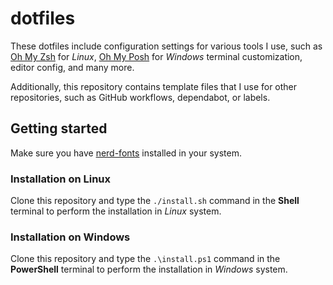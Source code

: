 # dotfiles

These dotfiles include configuration settings for various tools I use, such as [Oh My Zsh](https://github.com/ohmyzsh/ohmyzsh/) for _Linux_, [Oh My Posh](https://github.com/JanDeDobbeleer/oh-my-posh/) for _Windows_ terminal customization, editor config, and many more.

Additionally, this repository contains template files that I use for other repositories, such as GitHub workflows, dependabot, or labels.

## Getting started

Make sure you have [nerd-fonts](https://github.com/ryanoasis/nerd-fonts/) installed in your system.

### Installation on Linux

Clone this repository and type the `./install.sh` command in the **Shell** terminal to perform the installation in _Linux_ system.

### Installation on Windows

Clone this repository and type the `.\install.ps1` command in the **PowerShell** terminal to perform the installation in _Windows_ system.
